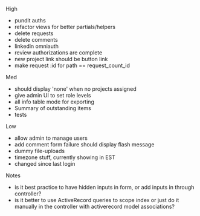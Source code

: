 High
- pundit auths
- refactor views for better partials/helpers
- delete requests
- delete comments
- linkedin omniauth
- review authorizations are complete
- new project link should be button link
- make request :id for path == request_count_id

Med
- should display 'none' when no projects assigned
- give admin UI to set role levels
- all info table mode for exporting
- Summary of outstanding items
- tests

Low
- allow admin to manage users
- add comment form failure should display flash message
- dummy file-uploads
- timezone stuff, currently showing in EST
- changed since last login


Notes
- is it best practice to have hidden inputs in form, or add inputs in through controller?
- is it better to use ActiveRecord queries to scope index or just do it manually
in the controller with activerecord model associations?
